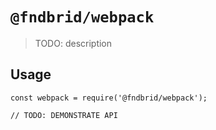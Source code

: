 # `@fndbrid/webpack`

> TODO: description

## Usage

```
const webpack = require('@fndbrid/webpack');

// TODO: DEMONSTRATE API
```
